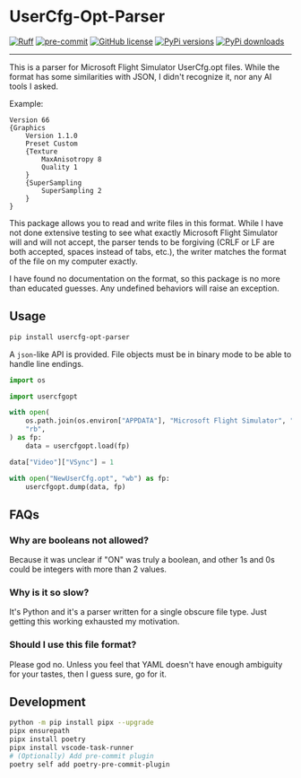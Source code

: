 # UserCfg-Opt-Parser

[![Ruff](https://img.shields.io/endpoint?url=https://raw.githubusercontent.com/astral-sh/ruff/main/assets/badge/v2.json)](https://github.com/astral-sh/ruff)
[![pre-commit](https://img.shields.io/badge/pre--commit-enabled-brightgreen?logo=pre-commit)](https://github.com/pre-commit/pre-commit)
[![GitHub license](https://img.shields.io/github/license/NathanVaughn/usercfg-opt-parser)](https://github.com/NathanVaughn/usercfg-opt-parser/blob/main/LICENSE)
[![PyPi versions](https://img.shields.io/pypi/pyversions/usercfg-opt-parser)](https://pypi.org/project/usercfg-opt-parser)
[![PyPi downloads](https://img.shields.io/pypi/dm/usercfg-opt-parser)](https://pypi.org/project/usercfg-opt-parser)

---

This is a parser for Microsoft Flight Simulator UserCfg.opt files. While the format
has some similarities with JSON, I didn't recognize it, nor any AI tools I asked.

Example:

```VB
Version 66
{Graphics
	Version 1.1.0
	Preset Custom
	{Texture
		MaxAnisotropy 8
		Quality 1
	}
	{SuperSampling
		SuperSampling 2
	}
}
```

This package allows you to read and write files in this format. While I have not
done extensive testing to see what exactly Microsoft Flight Simulator will and will
not accept, the parser tends to be forgiving
(CRLF or LF are both accepted, spaces instead of tabs, etc.), the writer
matches the format of the file on my computer exactly.

I have found no documentation on the format, so this package is no more than educated
guesses. Any undefined behaviors will raise an exception.

## Usage

```bash
pip install usercfg-opt-parser
```

A `json`-like API is provided. File objects must be in binary mode to be able
to handle line endings.

```python
import os

import usercfgopt

with open(
    os.path.join(os.environ["APPDATA"], "Microsoft Flight Simulator", "UserCfg.opt"),
    "rb",
) as fp:
    data = usercfgopt.load(fp)

data["Video"]["VSync"] = 1

with open("NewUserCfg.opt", "wb") as fp:
    usercfgopt.dump(data, fp)
```

## FAQs

### Why are booleans not allowed?

Because it was unclear if "ON" was truly a boolean, and other 1s and 0s could be
integers with more than 2 values.

### Why is it so slow?

It's Python and it's a parser written for a single obscure file type.
Just getting this working exhausted my motivation.

### Should I use this file format?

Please god no. Unless you feel that YAML doesn't have enough ambiguity for your tastes,
then I guess sure, go for it.

## Development

```bash
python -m pip install pipx --upgrade
pipx ensurepath
pipx install poetry
pipx install vscode-task-runner
# (Optionally) Add pre-commit plugin
poetry self add poetry-pre-commit-plugin
```
